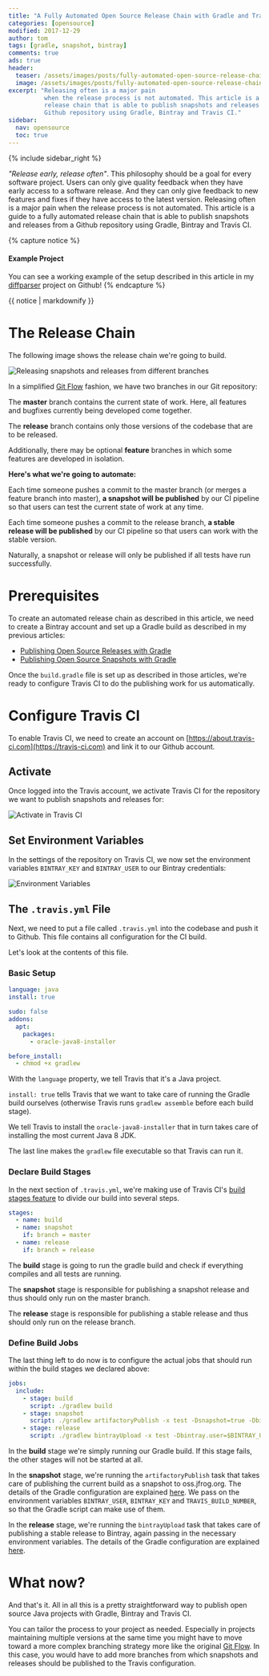 ```yaml
---
title: "A Fully Automated Open Source Release Chain with Gradle and Travis CI"
categories: [opensource]
modified: 2017-12-29
author: tom
tags: [gradle, snapshot, bintray]
comments: true
ads: true
header:
  teaser: /assets/images/posts/fully-automated-open-source-release-chain/github-packages.jpg
  image: /assets/images/posts/fully-automated-open-source-release-chain/github-packages.jpg
excerpt: "Releasing often is a major pain
          when the release process is not automated. This article is a guide to a fully automated
          release chain that is able to publish snapshots and releases from a 
          Github repository using Gradle, Bintray and Travis CI."
sidebar:
  nav: opensource
  toc: true
---
```


{% include sidebar_right %}

*"Release early, release often"*. This philosophy should be a goal for every 
software project. Users can only give quality feedback when they have early access
to a software release. And they can only give feedback to new features and
fixes if they have access to the latest version. Releasing often is a major pain
when the release process is not automated. This article is a guide to a fully automated
release chain that is able to publish snapshots and releases from a 
Github repository using Gradle, Bintray and Travis CI.   

{% capture notice %}
#### Example Project
You can see a working example of the setup described in this article in my 
[diffparser](https://github.com/thombergs/diffparser) project on Github!
{% endcapture %}

<div class="notice--success">{{ notice | markdownify }}</div>

# The Release Chain 

The following image shows the release chain we're going to build.

![Releasing snapshots and releases from different branches](/assets/images/posts/fully-automated-open-source-release-chain/git-snapshots-releases.jpg)

In a simplified [Git Flow](http://nvie.com/posts/a-successful-git-branching-model/) fashion, we have two branches
in our Git repository:

The **master** branch contains the current state of work. Here, all features and bugfixes
currently being developed come together.

The **release** branch contains only those versions of the codebase that are to be
released.

Additionally, there may be optional **feature** branches in which some features are developed
in isolation. 

**Here's what we're going to automate:**

Each time someone pushes a commit to the master branch (or merges a feature branch into master), **a snapshot will
be published** by our CI pipeline so that users can test the current state of work at any time.

Each time someone pushes a commit to the release branch, **a stable release will
be published** by our CI pipeline so that users can work with the stable version.

Naturally, a snapshot or release will only be published if all tests have run successfully.

# Prerequisites
To create an automated release chain as described in this article, we need
to create a Bintray account and set up a Gradle build as described 
in my previous articles: 

* [Publishing Open Source Releases with Gradle](/guide-publishing-to-bintray-with-gradle/)
* [Publishing Open Source Snapshots with Gradle](/publish-snapshots-with-gradle/)

Once the `build.gradle` file is set up as described in those articles, we're ready to configure 
Travis CI to do the publishing work for us automatically.

# Configure Travis CI
To enable Travis CI, we need to create an account on [https://about.travis-ci.com](https://travis-ci.com)
and link it to our Github account. 

## Activate 
Once logged into the Travis account, we activate 
Travis CI for the repository we want to publish snapshots and releases for:

![Activate in Travis CI](/assets/images/posts/fully-automated-open-source-release-chain/travis.png)

## Set Environment Variables

In the settings of the repository on Travis CI, we now set the environment variables
`BINTRAY_KEY` and `BINTRAY_USER` to our Bintray credentials:

![Environment Variables](/assets/images/posts/fully-automated-open-source-release-chain/travis-env-variables.png) 

## The `.travis.yml` File
Next, we need to put a file called `.travis.yml` into the codebase and push
it to Github. This file contains all configuration for the CI build.

Let's look at the contents of this file. 

### Basic Setup

```yaml
language: java
install: true

sudo: false
addons:
  apt:
    packages:
      - oracle-java8-installer

before_install:
  - chmod +x gradlew
```

With the `language` property, we tell Travis that it's a Java project.

`install: true` tells Travis that we want to take care of running the Gradle build
ourselves (otherwise Travis runs `gradlew assemble` before each build stage).

We tell Travis to install the `oracle-java8-installer` that in turn takes care of installing
the most current Java 8 JDK.

The last line makes the `gradlew` file executable so that Travis can run it.

### Declare Build Stages

In the next section of `.travis.yml`, we're making use of Travis CI's [build stages feature](https://docs.travis-ci.com/user/build-stages/)
to divide our build into several steps.

```yaml
stages:
  - name: build
  - name: snapshot
    if: branch = master
  - name: release
    if: branch = release
```  

The **build** stage is going to run the gradle build and check if everything compiles and
all tests are running.

The **snapshot** stage is responsible for publishing a snapshot release and thus should
only run on the master branch.

The **release** stage is responsible for publishing a stable release and thus should
only run on the release branch.
  
### Define Build Jobs

The last thing left to do now is to configure the actual jobs that should run within
the build stages we declared above:

```yaml
jobs:
  include:
    - stage: build
      script: ./gradlew build
    - stage: snapshot
      script: ./gradlew artifactoryPublish -x test -Dsnapshot=true -Dbintray.user=$BINTRAY_USER -Dbintray.key=$BINTRAY_KEY -Dbuild.number=$TRAVIS_BUILD_NUMBER
    - stage: release
      script: ./gradlew bintrayUpload -x test -Dbintray.user=$BINTRAY_USER -Dbintray.key=$BINTRAY_KEY -Dbuild.number=$TRAVIS_BUILD_NUMBER
```

In the **build** stage we're simply running our Gradle build. If this stage fails, the other stages
will not be started at all.

In the **snapshot** stage, we're running the `artifactoryPublish` task that takes care of 
publishing the current build as a snapshot to oss.jfrog.org. The details of the Gradle configuration
are explained [here](/publish-snapshots-with-gradle/#set-up-your-buildgradle). 
We pass on the environment variables
`BINTRAY_USER`, `BINTRAY_KEY` and `TRAVIS_BUILD_NUMBER`, so that the Gradle script can make use of them.

In the **release** stage, we're running the `bintrayUpload` task that takes care of 
publishing a stable release to Bintray, again passing in the necessary environment variables. The details of the Gradle configuration are explained
[here](/guide-publishing-to-bintray-with-gradle/#set-up-your-buildgradle).  

# What now?
And that's it. All in all this is a pretty straightforward way to publish open source
Java projects with Gradle, Bintray and Travis CI.

You can tailor the process to your project as needed. Especially in projects 
maintaining multiple versions at the same time you might have to move toward a 
more complex branching strategy more like the original [Git Flow](http://nvie.com/posts/a-successful-git-branching-model/).
In this case, you would have to add more branches from which snapshots and releases should be published
to the Travis configuration. 

